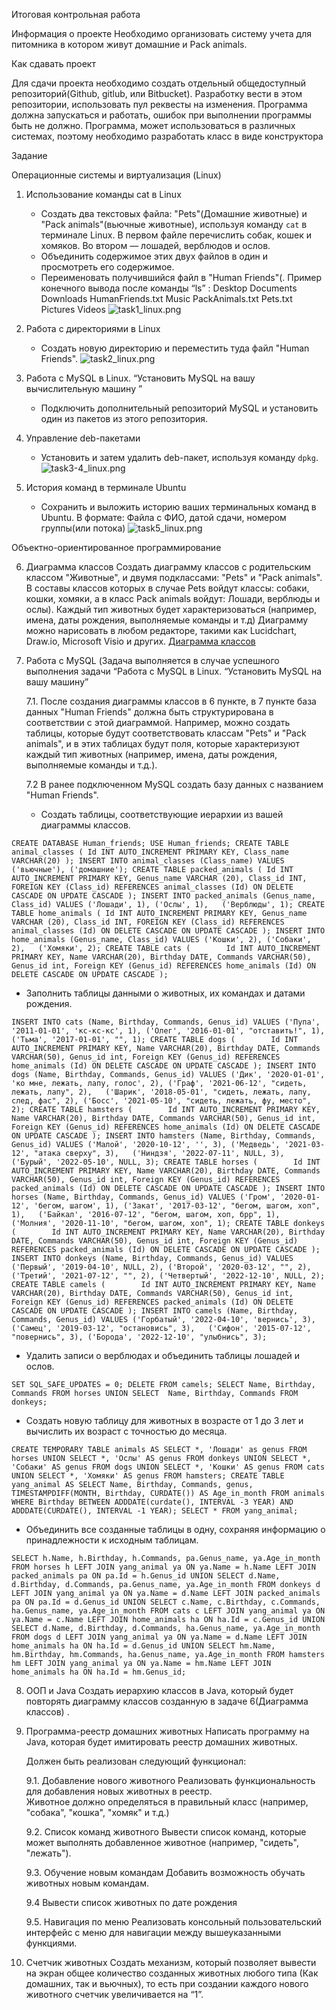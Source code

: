 Итоговая контрольная работа

Информация о проекте
Необходимо организовать систему учета для питомника в котором живут домашние и Pack animals. 

Как сдавать проект

Для сдачи проекта необходимо создать отдельный общедоступный репозиторий(Github, gitlub, или Bitbucket). 
Разработку вести в этом репозитории, использовать пул реквесты на изменения. 
Программа должна запускаться и работать, ошибок при выполнении программы быть не должно. Программа, может использоваться в различных системах, поэтому необходимо разработать класс в виде конструктора

Задание

Операционные системы и виртуализация (Linux)

1. Использование команды cat в Linux
    - Создать два текстовых файла: "Pets"(Домашние животные) и "Pack animals"(вьючные животные), используя команду `cat` в терминале Linux. В первом файле перечислить собак, кошек и хомяков. Во втором — лошадей, верблюдов и ослов.
    - Объединить содержимое этих двух файлов в один и просмотреть его содержимое.
    - Переименовать получившийся файл в "Human Friends"(.
      Пример конечного вывода после команды “ls” :
      Desktop Documents Downloads  HumanFriends.txt  Music  PackAnimals.txt  Pets.txt  Pictures  Videos
![task1_linux.png](pic%2Ftask1_linux.png)

2. Работа с директориями в Linux
    - Создать новую директорию и переместить туда файл "Human Friends".
![task2_linux.png](pic%2Ftask2_linux.png)

3. Работа с MySQL в Linux. “Установить MySQL на вашу вычислительную машину ”
    - Подключить дополнительный репозиторий MySQL и установить один из пакетов из этого репозитория.

4. Управление deb-пакетами
    - Установить и затем удалить deb-пакет, используя команду `dpkg`.
![task3-4_linux.png](pic%2Ftask3-4_linux.png)

5. История команд в терминале Ubuntu
    - Сохранить и выложить историю ваших терминальных команд в Ubuntu.
      В формате: Файла с ФИО, датой сдачи, номером группы(или потока)
![task5_linux.png](pic%2Ftask5_linux.png)

Объектно-ориентированное программирование

6. Диаграмма классов
     Создать диаграмму классов с родительским классом "Животные", и двумя подклассами: "Pets" и "Pack animals".
     В составы классов которых в случае Pets войдут классы: собаки, кошки, хомяки, а в класс Pack animals войдут: Лошади, верблюды и ослы).
     Каждый тип животных будет характеризоваться (например, имена, даты рождения, выполняемые команды и т.д)
     Диаграмму можно нарисовать в любом редакторе, такими как Lucidchart, Draw.io, Microsoft Visio и других.
[Диаграмма классов](src%2Fdc.drawio)

7. Работа с MySQL (Задача выполняется в случае успешного выполнения задачи “Работа с MySQL в Linux. “Установить MySQL на вашу машину”

   7.1. После создания диаграммы классов в 6 пункте, в 7 пункте база данных "Human Friends" должна быть структурирована в соответствии с этой диаграммой. Например, можно создать таблицы, которые будут соответствовать классам "Pets" и "Pack animals", и в этих таблицах будут поля, которые характеризуют каждый тип животных (например, имена, даты рождения, выполняемые команды и т.д.).
   
   7.2   В ранее подключенном MySQL создать базу данных с названием "Human Friends".
   - Создать таблицы, соответствующие иерархии из вашей диаграммы классов.

`CREATE DATABASE Human_friends;
USE Human_friends;
CREATE TABLE animal_classes
(
Id INT AUTO_INCREMENT PRIMARY KEY,
Class_name VARCHAR(20)
);
INSERT INTO animal_classes (Class_name)
VALUES ('вьючные'),
('домашние');
CREATE TABLE packed_animals
(
Id INT AUTO_INCREMENT PRIMARY KEY,
Genus_name VARCHAR (20),
Class_id INT,
FOREIGN KEY (Class_id) REFERENCES animal_classes (Id) ON DELETE CASCADE ON UPDATE CASCADE
);
INSERT INTO packed_animals (Genus_name, Class_id)
VALUES ('Лошади', 1),
('Ослы', 1),  
('Верблюды', 1);
CREATE TABLE home_animals
(
Id INT AUTO_INCREMENT PRIMARY KEY,
Genus_name VARCHAR (20),
Class_id INT,
FOREIGN KEY (Class_id) REFERENCES animal_classes (Id) ON DELETE CASCADE ON UPDATE CASCADE
);
INSERT INTO home_animals (Genus_name, Class_id)
VALUES ('Кошки', 2),
('Собаки', 2),  
('Хомяки', 2);
CREATE TABLE cats
(       
Id INT AUTO_INCREMENT PRIMARY KEY,
Name VARCHAR(20),
Birthday DATE,
Commands VARCHAR(50),
Genus_id int,
Foreign KEY (Genus_id) REFERENCES home_animals (Id) ON DELETE CASCADE ON UPDATE CASCADE
);`

   - Заполнить таблицы данными о животных, их командах и датами рождения.

`INSERT INTO cats (Name, Birthday, Commands, Genus_id)
     VALUES ('Пупа', '2011-01-01', 'кс-кс-кс', 1),
     ('Олег', '2016-01-01', "отставить!", 1),  
     ('Тьма', '2017-01-01', "", 1);
CREATE TABLE dogs
(       
Id INT AUTO_INCREMENT PRIMARY KEY,
Name VARCHAR(20),
Birthday DATE,
Commands VARCHAR(50),
Genus_id int,
Foreign KEY (Genus_id) REFERENCES home_animals (Id) ON DELETE CASCADE ON UPDATE CASCADE
);
INSERT INTO dogs (Name, Birthday, Commands, Genus_id)
VALUES ('Дик', '2020-01-01', 'ко мне, лежать, лапу, голос', 2),
('Граф', '2021-06-12', "сидеть, лежать, лапу", 2),  
('Шарик', '2018-05-01', "сидеть, лежать, лапу, след, фас", 2),
('Босс', '2021-05-10', "сидеть, лежать, фу, место", 2);
CREATE TABLE hamsters
(       
Id INT AUTO_INCREMENT PRIMARY KEY,
Name VARCHAR(20),
Birthday DATE,
Commands VARCHAR(50),
Genus_id int,
Foreign KEY (Genus_id) REFERENCES home_animals (Id) ON DELETE CASCADE ON UPDATE CASCADE
);
INSERT INTO hamsters (Name, Birthday, Commands, Genus_id)
VALUES ('Малой', '2020-10-12', '', 3),
('Медведь', '2021-03-12', "атака сверху", 3),  
('Ниндзя', '2022-07-11', NULL, 3),
('Бурый', '2022-05-10', NULL, 3);
CREATE TABLE horses
(       
Id INT AUTO_INCREMENT PRIMARY KEY,
Name VARCHAR(20),
Birthday DATE,
Commands VARCHAR(50),
Genus_id int,
Foreign KEY (Genus_id) REFERENCES packed_animals (Id) ON DELETE CASCADE ON UPDATE CASCADE
);
INSERT INTO horses (Name, Birthday, Commands, Genus_id)
VALUES ('Гром', '2020-01-12', 'бегом, шагом', 1),
('Закат', '2017-03-12', "бегом, шагом, хоп", 1),  
('Байкал', '2016-07-12', "бегом, шагом, хоп, брр", 1),
('Молния', '2020-11-10', "бегом, шагом, хоп", 1);
CREATE TABLE donkeys
(       
Id INT AUTO_INCREMENT PRIMARY KEY,
Name VARCHAR(20),
Birthday DATE,
Commands VARCHAR(50),
Genus_id int,
Foreign KEY (Genus_id) REFERENCES packed_animals (Id) ON DELETE CASCADE ON UPDATE CASCADE
);
INSERT INTO donkeys (Name, Birthday, Commands, Genus_id)
VALUES ('Первый', '2019-04-10', NULL, 2),
('Второй', '2020-03-12', "", 2),  
('Третий', '2021-07-12', "", 2),
('Четвертый', '2022-12-10', NULL, 2);
CREATE TABLE camels
(       
Id INT AUTO_INCREMENT PRIMARY KEY,
Name VARCHAR(20),
Birthday DATE,
Commands VARCHAR(50),
Genus_id int,
Foreign KEY (Genus_id) REFERENCES packed_animals (Id) ON DELETE CASCADE ON UPDATE CASCADE
);
INSERT INTO camels (Name, Birthday, Commands, Genus_id)
VALUES ('Горбатый', '2022-04-10', 'вернись', 3),
('Самец', '2019-03-12', "остановись", 3),  
('Сифон', '2015-07-12', "повернись", 3),
('Борода', '2022-12-10', "улыбнись", 3);`

   - Удалить записи о верблюдах и объединить таблицы лошадей и ослов.

`SET SQL_SAFE_UPDATES = 0;
DELETE FROM camels;
SELECT Name, Birthday, Commands FROM horses
UNION SELECT  Name, Birthday, Commands FROM donkeys;`

   - Создать новую таблицу для животных в возрасте от 1 до 3 лет и вычислить их возраст с точностью до месяца.

`CREATE TEMPORARY TABLE animals AS
SELECT *, 'Лошади' as genus FROM horses
UNION SELECT *, 'Ослы' AS genus FROM donkeys
UNION SELECT *, 'Собаки' AS genus FROM dogs
UNION SELECT *, 'Кошки' AS genus FROM cats
UNION SELECT *, 'Хомяки' AS genus FROM hamsters;
CREATE TABLE yang_animal AS
SELECT Name, Birthday, Commands, genus, TIMESTAMPDIFF(MONTH, Birthday, CURDATE()) AS Age_in_month
FROM animals WHERE Birthday BETWEEN ADDDATE(curdate(), INTERVAL -3 YEAR) AND ADDDATE(CURDATE(), INTERVAL -1 YEAR);
SELECT * FROM yang_animal;`

   - Объединить все созданные таблицы в одну, сохраняя информацию о принадлежности к исходным таблицам.

`SELECT h.Name, h.Birthday, h.Commands, pa.Genus_name, ya.Age_in_month
FROM horses h
LEFT JOIN yang_animal ya ON ya.Name = h.Name
LEFT JOIN packed_animals pa ON pa.Id = h.Genus_id
UNION
SELECT d.Name, d.Birthday, d.Commands, pa.Genus_name, ya.Age_in_month
FROM donkeys d
LEFT JOIN yang_animal ya ON ya.Name = d.Name
LEFT JOIN packed_animals pa ON pa.Id = d.Genus_id
UNION
SELECT c.Name, c.Birthday, c.Commands, ha.Genus_name, ya.Age_in_month
FROM cats c
LEFT JOIN yang_animal ya ON ya.Name = c.Name
LEFT JOIN home_animals ha ON ha.Id = c.Genus_id
UNION
SELECT d.Name, d.Birthday, d.Commands, ha.Genus_name, ya.Age_in_month
FROM dogs d
LEFT JOIN yang_animal ya ON ya.Name = d.Name
LEFT JOIN home_animals ha ON ha.Id = d.Genus_id
UNION
SELECT hm.Name, hm.Birthday, hm.Commands, ha.Genus_name, ya.Age_in_month
FROM hamsters hm
LEFT JOIN yang_animal ya ON ya.Name = hm.Name
LEFT JOIN home_animals ha ON ha.Id = hm.Genus_id;`

8. ООП и Java
   Создать иерархию классов в Java, который будет повторять диаграмму классов созданную в задаче 6(Диаграмма классов) .

9. Программа-реестр домашних животных
   Написать программу на Java, которая будет имитировать реестр домашних животных.
   
   Должен быть реализован следующий функционал:

   9.1. Добавление нового животного
   Реализовать функциональность для добавления новых животных в реестр.       
   Животное должно определяться в правильный класс (например, "собака", "кошка", "хомяк" и т.д.)

   9.2. Список команд животного
   Вывести список команд, которые может выполнять добавленное животное (например, "сидеть", "лежать").

   9.3. Обучение новым командам 
   Добавить возможность обучать животных новым командам.
   
   9.4 Вывести список животных по дате рождения

   9.5. Навигация по меню
   Реализовать консольный пользовательский интерфейс с меню для навигации между вышеуказанными функциями.

10. Счетчик животных
    Создать механизм, который позволяет вывести на экран общее количество созданных животных любого типа (Как домашних, так и вьючных), то есть при создании каждого нового животного счетчик увеличивается на “1”. 